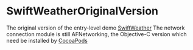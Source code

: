 # SwiftWeatherOriginalVersion
The original version of the entry-level demo [SwiftWeather](https://github.com/JakeLin/SwiftWeather)
The network connection module is still AFNetworking, the Objective-C version which need be installed by [CocoaPods](https://github.com/CocoaPods/CocoaPods)

